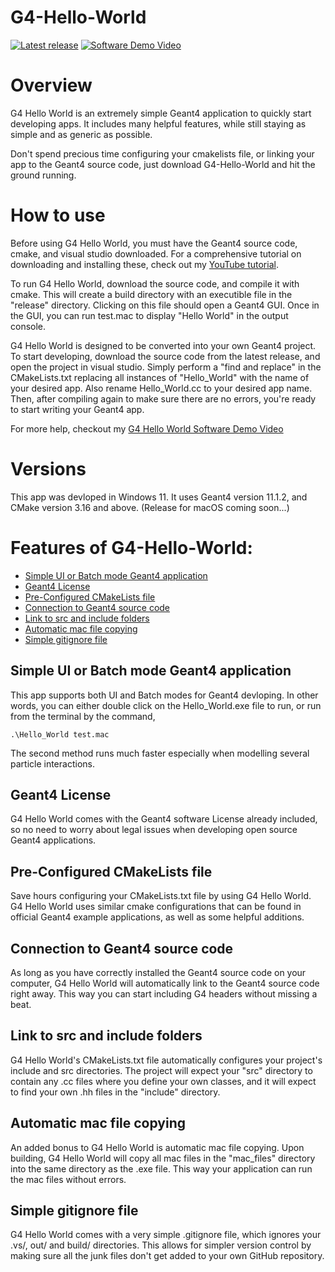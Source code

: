 # G4-Hello-World

[![Latest release](https://img.shields.io/badge/Release:-v0.1.0-violet)](https://github.com/john9francis/G4-Hello-World/releases/latest) 
[![Software Demo Video](https://img.shields.io/badge/Software_demo-YouTube-red)](https://www.youtube.com/channel/UCDJQomy5ICn2fkJWiCm9Dig)

# Overview

G4 Hello World is an extremely simple Geant4 application to quickly start developing apps. It includes many helpful features, while still staying as simple and as generic as possible.

Don't spend precious time configuring your cmakelists file, or linking your app to the Geant4 source code, just download G4-Hello-World and hit the ground running.

# How to use

Before using G4 Hello World, you must have the Geant4 source code, cmake, and visual studio downloaded. For a comprehensive tutorial on downloading and installing these, check out my [YouTube tutorial](https://youtu.be/w7k9PK1Ipv8). 

To run G4 Hello World, download the source code, and compile it with cmake. This will create a build directory with an executible file in the "release" directory. Clicking on this file should open a Geant4 GUI. Once in the GUI, you can run test.mac to display "Hello World" in the output console.

G4 Hello World is designed to be converted into your own Geant4 project. To start developing, download the source code from the latest release, and open the project in visual studio. Simply perform a "find and replace" in the CMakeLists.txt replacing all instances of "Hello_World" with the name of your desired app. Also rename Hello_World.cc to your desired app name. Then, after compiling again to make sure there are no errors, you're ready to start writing your Geant4 app. 

For more help, checkout my [G4 Hello World Software Demo Video](https://www.youtube.com/channel/UCDJQomy5ICn2fkJWiCm9Dig)

# Versions

This app was devloped in Windows 11. It uses Geant4 version 11.1.2, and CMake version 3.16 and above. (Release for macOS coming soon...)

# Features of G4-Hello-World:

- [Simple UI or Batch mode Geant4 application](#simple-ui-or-batch-mode-geant4-application)
- [Geant4 License](#geant4-license)
- [Pre-Configured CMakeLists file](#pre-configured-cmakelists-file)
- [Connection to Geant4 source code](#connection-to-geant4-source-code)
- [Link to src and include folders](#link-to-src-and-include-folders)
- [Automatic mac file copying](#automatic-mac-file-copying)
- [Simple gitignore file](#simple-gitignore-file)

## Simple UI or Batch mode Geant4 application

This app supports both UI and Batch modes for Geant4 devloping. In other words, you can either double click on the Hello_World.exe file to run, or run from the terminal by the command, 
```
.\Hello_World test.mac
```
The second method runs much faster especially when modelling several particle interactions.

## Geant4 License

G4 Hello World comes with the Geant4 software License already included, so no need to worry about legal issues when developing open source Geant4 applications. 

## Pre-Configured CMakeLists file

Save hours configuring your CMakeLists.txt file by using G4 Hello World. G4 Hello World uses similar cmake configurations that can be found in official Geant4 example applications, as well as some helpful additions. 

## Connection to Geant4 source code

As long as you have correctly installed the Geant4 source code on your computer, G4 Hello World will automatically link to the Geant4 source code right away. This way you can start including G4 headers without missing a beat. 

## Link to src and include folders

G4 Hello World's CMakeLists.txt file automatically configures your project's include and src directories. The project will expect your "src" directory to contain any .cc files where you define your own classes, and it will expect to find your own .hh files in the "include" directory. 

## Automatic mac file copying

An added bonus to G4 Hello World is automatic mac file copying. Upon building, G4 Hello World will copy all mac files in the "mac_files" directory into the same directory as the .exe file. This way your application can run the mac files without errors. 

## Simple gitignore file

G4 Hello World comes with a very simple .gitignore file, which ignores your .vs/, out/ and build/ directories. This allows for simpler version control by making sure all the junk files don't get added to your own GitHub repository. 
